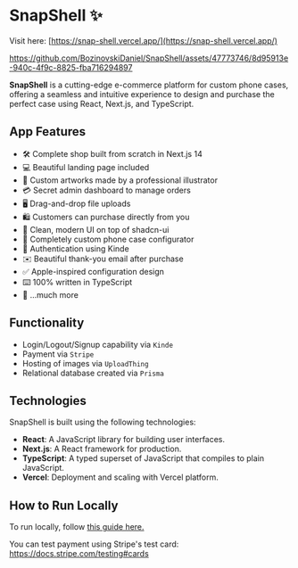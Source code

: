 # SnapShell ✨

Visit here: [https://snap-shell.vercel.app/](https://snap-shell.vercel.app/)

https://github.com/BozinovskiDaniel/SnapShell/assets/47773746/8d95913e-940c-4f9c-8825-fba716294897


**SnapShell** is a cutting-edge e-commerce platform for custom phone cases, offering a seamless and intuitive experience to design and purchase the perfect case using React, Next.js, and TypeScript.

## App Features

- 🛠️ Complete shop built from scratch in Next.js 14
- 💻 Beautiful landing page included
- 🎨 Custom artworks made by a professional illustrator
- 💳 Secret admin dashboard to manage orders
- 🖥️ Drag-and-drop file uploads
- 🛍️ Customers can purchase directly from you
- 🌟 Clean, modern UI on top of shadcn-ui
- 🛒 Completely custom phone case configurator
- 🔑 Authentication using Kinde
- ✉️ Beautiful thank-you email after purchase
- ✅ Apple-inspired configuration design
- ⌨️ 100% written in TypeScript
- 🎁 ...much more

## Functionality

- Login/Logout/Signup capability via `Kinde`
- Payment via `Stripe`
- Hosting of images via `UploadThing`
- Relational database created via `Prisma`

## Technologies

SnapShell is built using the following technologies:
- **React**: A JavaScript library for building user interfaces.
- **Next.js**: A React framework for production.
- **TypeScript**: A typed superset of JavaScript that compiles to plain JavaScript.
- **Vercel**: Deployment and scaling with Vercel platform.

## How to Run Locally

To run locally, follow [this guide here.](https://github.com/BozinovskiDaniel/SnapShell/blob/master/snapshell/README.md)

You can test payment using Stripe's test card: https://docs.stripe.com/testing#cards
